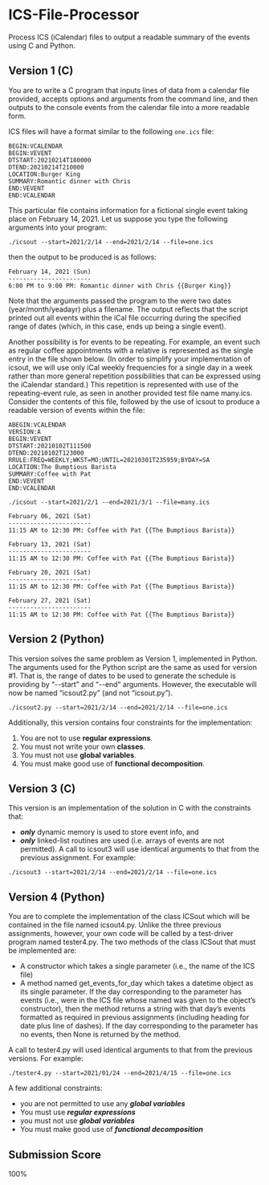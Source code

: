 # ICS-File-Processor
Process ICS (iCalendar) files to output a readable summary of the events using C and Python. 

## Version 1 (C)
You are to write a C program that inputs lines of data from a calendar file provided, accepts options and arguments from the command line, and then outputs to the console events from the calendar file into a more readable form.

ICS files will have a format similar to the following `one.ics` file:

```
BEGIN:VCALENDAR
BEGIN:VEVENT 
DTSTART:20210214T180000 
DTEND:20210214T210000 
LOCATION:Burger King 
SUMMARY:Romantic dinner with Chris 
END:VEVENT
END:VCALENDAR
```
This particular file contains information for a fictional single event taking place on February 14, 2021. Let us suppose you type the following arguments into your program:

```
./icsout --start=2021/2/14 --end=2021/2/14 --file=one.ics
```
then the output to be produced is as follows:
```
February 14, 2021 (Sun) 
-----------------------
6:00 PM to 9:00 PM: Romantic dinner with Chris {{Burger King}}
```
Note that the arguments passed the program to the were two dates (year/month/yeadayr) plus a filename. The output reflects that the script printed out all events within the iCal file occurring during the specified range of dates (which, in this case, ends up being a single event).

Another possibility is for events to be repeating. For example, an event such as regular coffee appointments with a relative is represented as the single entry in the file shown below. (In order to simplify your implementation of icsout, we will use only iCal weekly frequencies for a single day in a week rather than more general repetition possibilities that can be expressed using the iCalendar standard.) This repetition is represented with use of the repeating-event rule, as seen in another provided test file name many.ics. Consider the contents of this file, followed by the use of icsout to produce a readable version of events within the file:

```
ABEGIN:VCALENDAR
VERSION:A
BEGIN:VEVENT
DTSTART:20210102T111500
DTEND:20210102T123000 
RRULE:FREQ=WEEKLY;WKST=MO;UNTIL=20210301T235959;BYDAY=SA 
LOCATION:The Bumptious Barista
SUMMARY:Coffee with Pat 
END:VEVENT 
END:VCALENDAR
```

```
./icsout --start=2021/2/1 --end=2021/3/1 --file=many.ics
```

```
February 06, 2021 (Sat)
-----------------------
11:15 AM to 12:30 PM: Coffee with Pat {{The Bumptious Barista}}

February 13, 2021 (Sat)
-----------------------
11:15 AM to 12:30 PM: Coffee with Pat {{The Bumptious Barista}}

February 20, 2021 (Sat)
-----------------------
11:15 AM to 12:30 PM: Coffee with Pat {{The Bumptious Barista}}

February 27, 2021 (Sat)
-----------------------
11:15 AM to 12:30 PM: Coffee with Pat {{The Bumptious Barista}}
```

## Version 2 (Python)
This version solves the same problem as Version 1, implemented in Python. The arguments used for the Python script are the same as used for version #1. That is, the range of dates to be used to generate the schedule is providing by “--start” and “--end” arguments. However, the executable will now be named “icsout2.py” (and not “icsout.py”).
```
./icsout2.py --start=2021/2/14 --end=2021/2/14 --file=one.ics
```
Additionally, this version contains four constraints for the implementation:
1. You are not to use **regular expressions**.
2. You must not write your own **classes**.
3. You must not use **global variables**.
4. You must make good use of **functional decomposition**.

## Version 3 (C)
This version is an implementation of the solution in C with the constraints that:
* ***only*** dynamic memory is used to store event info, and
* ***only*** linked-list routines are used (i.e. arrays of events are not permitted).
A call to icsout3 will use identical arguments to that from the previous assignment. For example:
```
./icsout3 --start=2021/2/14 --end=2021/2/14 --file=one.ics
```

## Version 4 (Python)
You are to complete the implementation of the class ICSout which will be contained in the file named icsout4.py. Unlike the three previous assignments, however, your own code will be called by a test-driver program named tester4.py.
The two methods of the class ICSout that must be implemented are:
* A constructor which takes a single parameter (i.e., the name of the ICS file)
* A method named get_events_for_day which takes a datetime object as its single parameter. If the day corresponding to the parameter has events (i.e., were in the ICS file whose named was given to the object’s constructor), then the method returns a string with that day’s events formatted as required in previous assignments (including heading for date plus line of dashes). If the day corresponding to the parameter has no events, then None is returned by the method.

A call to tester4.py will used identical arguments to that from the previous versions. For example:
```
./tester4.py --start=2021/01/24 --end=2021/4/15 --file=one.ics
```
A few additional constraints: 
* you are not permitted to use any ***global variables*** 
* You must use ***regular expressions***
* you must not use ***global variables***
* You must make good use of ***functional decomposition***

## Submission Score
100%
